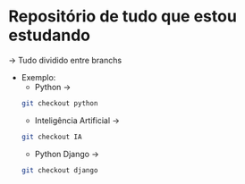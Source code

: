 # Repositório de tudo que estou estudando

-> Tudo dividido entre branchs
* Exemplo:
  *  Python ->
  ```bash
  git checkout python
  ```
  *  Inteligência Artificial -> 
  ```bash
  git checkout IA
  ```
  *  Python Django -> 
  ```bash
  git checkout django
  ```